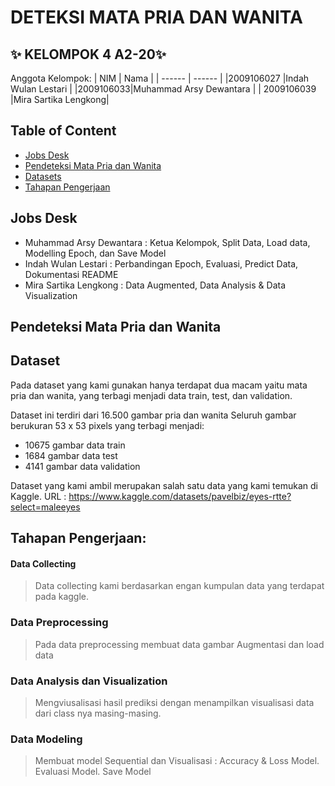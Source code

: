 # DETEKSI MATA PRIA DAN WANITA
## ✨ KELOMPOK 4 A2-20✨

Anggota Kelompok:
| NIM | Nama |
| ------ | ------ |
|2009106027 |Indah Wulan Lestari |
|2009106033|Muhammad Arsy Dewantara |
| 2009106039 |Mira Sartika Lengkong|


## Table of Content
- [Jobs Desk](#jobs-desk)
- [Pendeteksi Mata Pria dan Wanita](#pendeteksi-mata-pria-dan-wanita)
- [Datasets](#dataset)
- [Tahapan Pengerjaan](#tahapan-pengerjaan)

## Jobs Desk
- Muhammad Arsy Dewantara : Ketua Kelompok, Split Data, Load data, Modelling Epoch, dan Save Model
- Indah Wulan Lestari : Perbandingan Epoch, Evaluasi, Predict Data, Dokumentasi README
- Mira Sartika Lengkong : Data Augmented, Data Analysis & Data Visualization


## Pendeteksi Mata Pria dan Wanita


## Dataset
Pada dataset yang kami gunakan hanya terdapat dua macam yaitu mata pria dan wanita, yang terbagi menjadi data train, test, dan validation.

Dataset ini terdiri dari 16.500 gambar pria dan wanita
Seluruh gambar berukuran 53 x 53 pixels yang terbagi menjadi:
- 10675 gambar data train
- 1684 gambar data test
- 4141 gambar data validation

Dataset yang kami ambil merupakan salah satu data yang kami temukan di Kaggle.
URL : https://www.kaggle.com/datasets/pavelbiz/eyes-rtte?select=maleeyes

## Tahapan Pengerjaan:
#### Data Collecting
> Data collecting kami berdasarkan engan kumpulan data yang terdapat pada kaggle. 

### Data Preprocessing
> Pada data preprocessing membuat data gambar Augmentasi dan load data

### Data Analysis dan Visualization
> Mengviusalisasi hasil prediksi dengan menampilkan visualisasi data dari class nya masing-masing.

### Data Modeling
>  Membuat model Sequential dan Visualisasi : Accuracy & Loss Model.
>  Evaluasi Model.
>  Save Model
